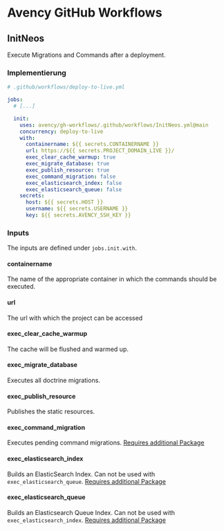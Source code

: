 # Avency GitHub Workflows

## InitNeos

Execute Migrations and Commands after a deployment.

### Implementierung

```yaml
# .github/workflows/deploy-to-live.yml

jobs:
  # [...]

  init:
    uses: avency/gh-workflows/.github/workflows/InitNeos.yml@main
    concurrency: deploy-to-live
    with:
      containername: ${{ secrets.CONTAINERNAME }}
      url: https://${{ secrets.PROJECT_DOMAIN_LIVE }}/
      exec_clear_cache_warmup: true
      exec_migrate_database: true
      exec_publish_resource: true
      exec_command_migration: false
      exec_elasticsearch_index: false
      exec_elasticsearch_queue: false
    secrets:
      host: ${{ secrets.HOST }}
      username: ${{ secrets.USERNAME }}
      key: ${{ secrets.AVENCY_SSH_KEY }}
```

### Inputs

The inputs are defined under `jobs.init.with`.

#### containername

The name of the appropriate container in which the commands should be executed.

#### url

The url with which the project can be accessed

#### exec_clear_cache_warmup

The cache will be flushed and warmed up.

#### exec_migrate_database

Executes all doctrine migrations.

#### exec_publish_resource

Publishes the static resources.

#### exec_command_migration

Executes pending command migrations. [Requires additional Package](https://github.com/swisscomeventandmedia/Swisscom.CommandMigration)

#### exec_elasticsearch_index

Builds an ElasticSearch Index. Can not be used with `exec_elasticsearch_queue`. [Requires additional Package](https://github.com/Flowpack/Flowpack.ElasticSearch.ContentRepositoryAdaptor)

#### exec_elasticsearch_queue

Builds an Elasticsearch Queue Index. Can not be used with `exec_elasticsearch_index`. [Requires additional Package](https://github.com/Flowpack/Flowpack.ElasticSearch.ContentRepositoryQueueIndexer)